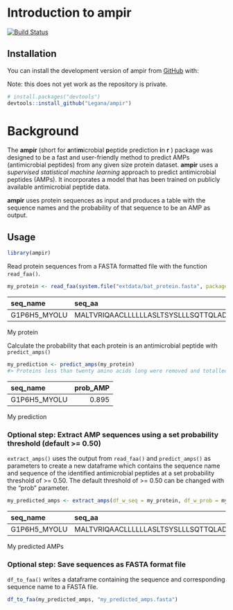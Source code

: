 
<!-- README.md is generated from README.Rmd. Please edit that file -->

# Introduction to ampir

<!-- badges: start -->

[![Build
Status](https://travis-ci.com/Legana/ampir.svg?token=fesxqj9vWJzeRTtyzLHt&branch=master)](https://travis-ci.com/Legana/ampir)
<!-- badges: end -->

## Installation

You can install the development version of ampir from
[GitHub](https://github.com/) with:

Note: this does not yet work as the repository is private.

``` r
# install.packages("devtools")
devtools::install_github("Legana/ampir")
```

# Background

The **ampir** (short for **a**nti**m**icrobial **p**eptide prediction
**i**n **r** ) package was designed to be a fast and user-friendly
method to predict AMPs (antimicrobial peptides) from any given size
protein dataset. **ampir** uses a *supervised statistical machine
learning* approach to predict antimicrobial peptides (AMPs). It
incorporates a model that has been trained on publicly available
antimicrobial peptide data.

**ampir** uses protein sequences as input and produces a table with the
sequence names and the probability of that sequence to be an AMP as
output.

## Usage

``` r
library(ampir)
```

Read protein sequences from a FASTA formatted file with the function
`read_faa()`.

``` r
my_protein <- read_faa(system.file("extdata/bat_protein.fasta", package = "ampir"))
```

| seq\_name     | seq\_aa                             |
| :------------ | :---------------------------------- |
| G1P6H5\_MYOLU | MALTVRIQAACLLLLLLASLTSYSLLLSQTTQLAD |

My protein

Calculate the probability that each protein is an antimicrobial peptide
with `predict_amps()`

``` r
my_prediction <- predict_amps(my_protein)
#> Proteins less than twenty amino acids long were removed and totalled at: 0
```

| seq\_name     | prob\_AMP |
| :------------ | --------: |
| G1P6H5\_MYOLU |     0.895 |

My
prediction

### Optional step: Extract AMP sequences using a set probability threshold (default \>= 0.50)

`extract_amps()` uses the output from `read_faa()` and `predict_amps()`
as parameters to create a new dataframe which contains the sequence name
and sequence of the identified antimicrobial peptides at a set
probability threshold of \>= 0.50. The default threshold of \>= 0.50 can
be changed with the “prob”
parameter.

``` r
my_predicted_amps <- extract_amps(df_w_seq = my_protein, df_w_prob = my_prediction, prob = 0.55)
```

| seq\_name     | seq\_aa                             |
| :------------ | :---------------------------------- |
| G1P6H5\_MYOLU | MALTVRIQAACLLLLLLASLTSYSLLLSQTTQLAD |

My predicted AMPs

### Optional step: Save sequences as FASTA format file

`df_to_faa()` writes a dataframe containing the sequence and
corresponding sequence name to a FASTA file.

``` r
df_to_faa(my_predicted_amps, "my_predicted_amps.fasta")
```
